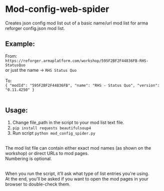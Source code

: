 # Mod-config-web-spider
Creates json config mod list out of a basic name/url mod list for arma reforger config.json mod list.

## Example:
From:<br>
`https://reforger.armaplatform.com/workshop/595F2BF2F44836FB-RHS-StatusQuo`<br>
or just the name -> `RHS Status Quo`<br><br>
To:<br>
`{
    "modId": "595F2BF2F44836FB",
    "name": "RHS - Status Quo",
    "version": "0.11.4250"
}`<br><br>

## Usage:
1. Change file_path in the script to your mod list text file.
2. `pip install requests beautifulsoup4`
3. Run script `python mod_config_spider.py`

<br>
The mod list file can contain either exact mod names (as shown on the workshop) or direct URLs to mod pages.<br>
Numbering is optional.<br><br>

When you run the script, it’ll ask what type of list entries you're using.<br>
At the end, you'll be asked if you want to open the mod pages in your browser to double-check them.
